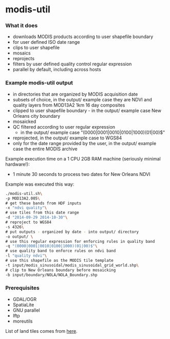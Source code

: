 # modis-util

### What it does

* downloads MODIS products according to user shapefile boundary
* for user defined ISO date range
* clips to user shapefile
* mosaics
* reprojects
* filters by user defined quality control regular expression
* parallel by default, including across hosts

### Example modis-util output

  * in directories that are organized by MODIS acquisition date
  * subsets of choice, in the output/ example case they are NDVI and quality layers from MOD13A2 1km 16 day composites
  * clipped to user shapefile boundary - in the output/ example case New Orleans city boundary
  * mosaicked 
  * QC filtered according to user regular expression
    * in the output/ example case "(0000|0001|0010|0100|1000)(01|00)$"
  * reprojected, in the output/ example case to WGS84 
  * only for the date range provided by the user, in the output/ example case the entire MODIS archive

Example execution time on a 1 CPU 2GB RAM machine (seriously minimal hardware!):

* 1 minute 30 seconds to process two dates for New Orleans NDVI

Example was executed this way:

```bash
./modis-util.sh\
-p MOD13A2.005\
# get these bands from HDF inputs
-x "ndvi quality"\
# use tiles from this date range
-d "2014-09-29 2014-10-30"\
# reproject to WGS84
-s 4326\
# put outputs - organized by date - into output/ directory
-o output/ \
# use this regular expression for enforcing rules in quality band
-q "(0000|0001|0010|0100|1000)(01|00)$"\
# use quality band to enforce rules on ndvi band
-l "quality ndvi"\
# use this shapefile as the MODIS tile template
-t input/modis_sinusoidal/modis_sinusoidal_grid_world.shp\
# clip to New Orleans boundary before mosaicking
-b input/boundary/NOLA/NOLA_Boundary.shp
```


### Prerequisites

* GDAL/OGR
* SpatiaLite
* GNU parallel
* lftp
* moreutils

List of land tiles comes from [here](https://nsidc.org/data/docs/daac/mod10_modis_snow/sinusoidal_tile_coordinates.html).
